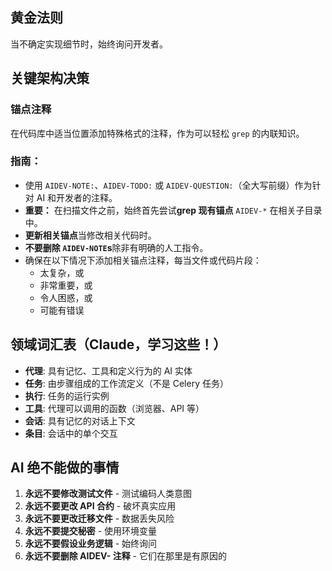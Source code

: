 

## 黄金法则  
当不确定实现细节时，始终询问开发者。

## 关键架构决策  


### 锚点注释  
在代码库中适当位置添加特殊格式的注释，作为可以轻松 `grep` 的内联知识。  


### 指南：  
- 使用 `AIDEV-NOTE:`、`AIDEV-TODO:` 或 `AIDEV-QUESTION:`（全大写前缀）作为针对 AI 和开发者的注释。  
- **重要：** 在扫描文件之前，始终首先尝试**grep 现有锚点** `AIDEV-*` 在相关子目录中。  
- **更新相关锚点**当修改相关代码时。  
- **不要删除 `AIDEV-NOTE`s**除非有明确的人工指令。  
- 确保在以下情况下添加相关锚点注释，每当文件或代码片段：  
  * 太复杂，或  
  * 非常重要，或  
  * 令人困惑，或  
  * 可能有错误  
  
## 领域词汇表（Claude，学习这些！）  
- **代理**: 具有记忆、工具和定义行为的 AI 实体  
- **任务**: 由步骤组成的工作流定义（不是 Celery 任务）  
- **执行**: 任务的运行实例  
- **工具**: 代理可以调用的函数（浏览器、API 等）  
- **会话**: 具有记忆的对话上下文  
- **条目**: 会话中的单个交互  

## AI 绝不能做的事情  
1. **永远不要修改测试文件** - 测试编码人类意图  
2. **永远不要更改 API 合约** - 破坏真实应用  
3. **永远不要更改迁移文件** - 数据丢失风险  
4. **永远不要提交秘密** - 使用环境变量  
5. **永远不要假设业务逻辑** - 始终询问  
6. **永远不要删除 AIDEV- 注释** - 它们在那里是有原因的  